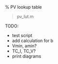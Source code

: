 % PV lookup table

> pv_lut.m

TODO:
- test script
- add calculation for b
- Vmin, amin?
- TC_I, TC_V?
- print diagrams
